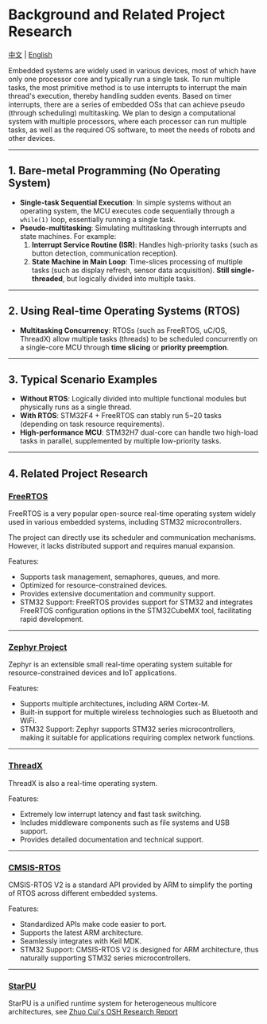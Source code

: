 # Background and Related Project Research

[中文](background_cn.md) | [English](background.md)

Embedded systems are widely used in various devices, most of which have only one processor core and typically run a single task. To run multiple tasks, the most primitive method is to use interrupts to interrupt the main thread's execution, thereby handling sudden events. Based on timer interrupts, there are a series of embedded OSs that can achieve pseudo (through scheduling) multitasking. We plan to design a computational system with multiple processors, where each processor can run multiple tasks, as well as the required OS software, to meet the needs of robots and other devices.

---

## 1. Bare-metal Programming (No Operating System)

- **Single-task Sequential Execution**:
  In simple systems without an operating system, the MCU executes code sequentially through a `while(1)` loop, essentially running a single task.
- **Pseudo-multitasking**:
  Simulating multitasking through interrupts and state machines. For example:
    1. **Interrupt Service Routine (ISR)**: Handles high-priority tasks (such as button detection, communication reception).
    2. **State Machine in Main Loop**: Time-slices processing of multiple tasks (such as display refresh, sensor data acquisition). **Still single-threaded**, but logically divided into multiple tasks.

---

## 2. Using Real-time Operating Systems (RTOS)

- **Multitasking Concurrency**:
  RTOSs (such as FreeRTOS, uC/OS, ThreadX) allow multiple tasks (threads) to be scheduled concurrently on a single-core MCU through **time slicing** or **priority preemption**.

---

## 3. Typical Scenario Examples

- **Without RTOS**: Logically divided into multiple functional modules but physically runs as a single thread.
- **With RTOS**: STM32F4 + FreeRTOS can stably run 5~20 tasks (depending on task resource requirements).
- **High-performance MCU**: STM32H7 dual-core can handle two high-load tasks in parallel, supplemented by multiple low-priority tasks.

---

## 4. Related Project Research

### [FreeRTOS](https://github.com/FreeRTOS)

FreeRTOS is a very popular open-source real-time operating system widely used in various embedded systems, including STM32 microcontrollers.

The project can directly use its scheduler and communication mechanisms. However, it lacks distributed support and requires manual expansion.

Features:

- Supports task management, semaphores, queues, and more.
- Optimized for resource-constrained devices.
- Provides extensive documentation and community support.
- STM32 Support: FreeRTOS provides support for STM32 and integrates FreeRTOS configuration options in the STM32CubeMX tool, facilitating rapid development.

---

### [Zephyr Project](https://github.com/zephyrproject-rtos/zephyr)

Zephyr is an extensible small real-time operating system suitable for resource-constrained devices and IoT applications.

Features:

- Supports multiple architectures, including ARM Cortex-M.
- Built-in support for multiple wireless technologies such as Bluetooth and WiFi.
- STM32 Support: Zephyr supports STM32 series microcontrollers, making it suitable for applications requiring complex network functions.

---

### [ThreadX](https://github.com/RISCV-on-Microsemi-FPGA/ThreadX)

ThreadX is also a real-time operating system.

Features:

- Extremely low interrupt latency and fast task switching.
- Includes middleware components such as file systems and USB support.
- Provides detailed documentation and technical support.

---

### [CMSIS-RTOS](https://github.com/ARM-software/CMSIS-FreeRTOS.git)

CMSIS-RTOS V2 is a standard API provided by ARM to simplify the porting of RTOS across different embedded systems.

Features:

- Standardized APIs make code easier to port.
- Supports the latest ARM architecture.
- Seamlessly integrates with Keil MDK.
- STM32 Support: CMSIS-RTOS V2 is designed for ARM architecture, thus naturally supporting STM32 series microcontrollers.

---

### [StarPU](https://starpu.gitlabpages.inria.fr)

StarPU is a unified runtime system for heterogeneous multicore architectures, see [Zhuo Cui's OSH Research Report](/doc/individual-research/cuizhuo/崔卓的OSH调研报告.md)
